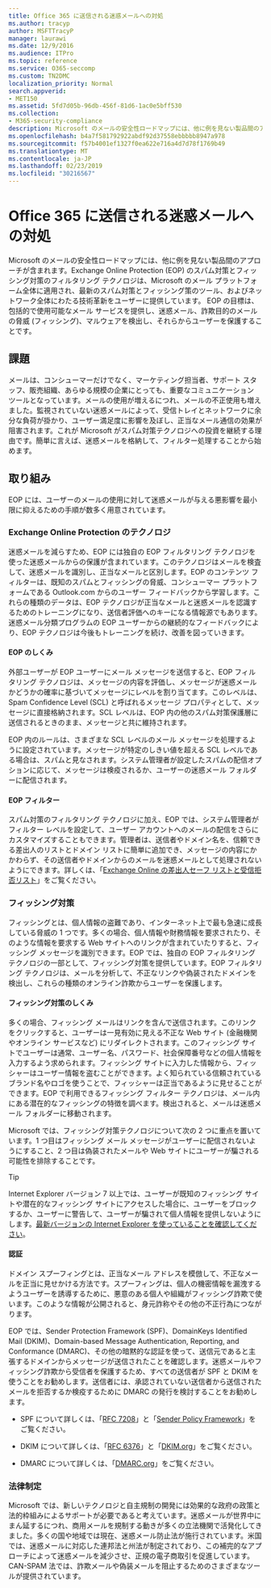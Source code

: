 ```yaml
---
title: Office 365 に送信される迷惑メールへの対処
ms.author: tracyp
author: MSFTTracyP
manager: laurawi
ms.date: 12/9/2016
ms.audience: ITPro
ms.topic: reference
ms.service: O365-seccomp
ms.custom: TN2DMC
localization_priority: Normal
search.appverid:
- MET150
ms.assetid: 5fd7d05b-96db-456f-81d6-1ac0e5bff530
ms.collection:
- M365-security-compliance
description: Microsoft のメールの安全性ロードマップには、他に例を見ない製品間のアプローチが含まれます。Exchange Online Protection (EOP) のスパム対策とフィッシング対策のフィルタリング テクノロジは、Microsoft のメール プラットフォーム全体に適用され、最新のスパム対策とフィッシング策のツール、およびネットワーク全体にわたる技術革新をユーザーに提供しています。 EOP の目標は、包括的で使用可能なメール サービスを提供し、迷惑メール、詐欺目的のメールの脅威 (フィッシング)、マルウェアを検出し、それらからユーザーを保護することです。
ms.openlocfilehash: b4a7f581792922abdf92d37558ebbbbb8947a978
ms.sourcegitcommit: f57b4001ef1327f0ea622e716a4d7d78f1769b49
ms.translationtype: MT
ms.contentlocale: ja-JP
ms.lasthandoff: 02/23/2019
ms.locfileid: "30216567"
---
```

# <a name="fighting-junk-email-sent-to-office-365"></a>Office 365 に送信される迷惑メールへの対処

Microsoft のメールの安全性ロードマップには、他に例を見ない製品間のアプローチが含まれます。Exchange Online Protection (EOP) のスパム対策とフィッシング対策のフィルタリング テクノロジは、Microsoft のメール プラットフォーム全体に適用され、最新のスパム対策とフィッシング策のツール、およびネットワーク全体にわたる技術革新をユーザーに提供しています。 EOP の目標は、包括的で使用可能なメール サービスを提供し、迷惑メール、詐欺目的のメールの脅威 (フィッシング)、マルウェアを検出し、それらからユーザーを保護することです。
  
## <a name="the-challenge"></a>課題

メールは、コンシューマーだけでなく、マーケティング担当者、サポート スタッフ、販売組織、あらゆる規模の企業にとっても、重要なコミュニケーション ツールとなっています。メールの使用が増えるにつれ、メールの不正使用も増えました。監視されていない迷惑メールによって、受信トレイとネットワークに余分な負荷が掛かり、ユーザー満足度に影響を及ぼし、正当なメール通信の効果が阻害されます。これが Microsoft がスパム対策テクノロジへの投資を継続する理由です。簡単に言えば、迷惑メールを格納して、フィルター処理することから始めます。  
  
## <a name="our-efforts"></a>取り組み

EOP には、ユーザーのメールの使用に対して迷惑メールが与える悪影響を最小限に抑えるための手順が数多く用意されています。
  
### <a name="exchange-online-protection-technology"></a>Exchange Online Protection のテクノロジ

迷惑メールを減らすため、EOP には独自の EOP フィルタリング テクノロジを使った迷惑メールからの保護が含まれています。このテクノロジはメールを検査して、迷惑メールを識別し、正当なメールと区別します。EOP のコンテンツ フィルターは、既知のスパムとフィッシングの脅威、コンシューマー プラットフォームである Outlook.com からのユーザー フィードバックから学習します。これらの種類のデータは、EOP テクノロジが正当なメールと迷惑メールを認識するためのトレーニングになり、送信者評価へのキーになる情報源でもあります。迷惑メール分類プログラムの EOP ユーザーからの継続的なフィードバックにより、EOP テクノロジは今後もトレーニングを続け、改善を図っていきます。
  
#### <a name="how-does-eop-work"></a>EOP のしくみ

外部ユーザーが EOP ユーザーにメール メッセージを送信すると、EOP フィルタリング テクノロジは、メッセージの内容を評価し、メッセージが迷惑メールかどうかの確率に基づいてメッセージにレベルを割り当てます。このレベルは、Spam Confidence Level (SCL) と呼ばれるメッセージ プロパティとして、メッセージに直接格納されます。SCL レベルは、EOP 内の他のスパム対策保護層に送信されるときのまま、メッセージと共に維持されます。 
  
EOP 内のルールは、さまざまな SCL レベルのメール メッセージを処理するように設定されています。メッセージが特定のしきい値を超える SCL レベルである場合は、スパムと見なされます。システム管理者が設定したスパムの配信オプションに応じて、メッセージは検疫されるか、ユーザーの迷惑メール フォルダーに配信されます。
  
#### <a name="eop-filters"></a>EOP フィルター

スパム対策のフィルタリング テクノロジに加え、EOP では、システム管理者がフィルター レベルを設定して、ユーザー アカウントへのメールの配信をさらにカスタマイズすることもできます。管理者は、送信者やドメイン名を、信頼できる差出人のリストとドメイン リストに簡単に追加でき、メッセージの内容にかかわらず、その送信者やドメインからのメールを迷惑メールとして処理されないようにできます。詳しくは、「[Exchange Online の差出人セーフ リストと受信拒否リスト](safe-sender-and-blocked-sender-lists-faq.md)」をご覧ください。
  
### <a name="phishing-protection"></a>フィッシング対策

フィッシングとは、個人情報の盗難であり、インターネット上で最も急速に成長している脅威の 1 つです。多くの場合、個人情報や財務情報を要求されたり、そのような情報を要求する Web サイトへのリンクが含まれていたりすると、フィッシング メッセージを識別できます。EOP では、独自の EOP フィルタリング テクノロジの一部として、フィッシング対策を提供しています。EOP フィルタリング テクノロジは、メールを分析して、不正なリンクや偽装されたドメインを検出し、これらの種類のオンライン詐欺からユーザーを保護します。
  
#### <a name="how-does-phishing-protection-work"></a>フィッシング対策のしくみ

多くの場合、フィッシング メールはリンクを含んで送信されます。このリンクをクリックすると、ユーザーは一見有効に見える不正な Web サイト (金融機関やオンライン サービスなど) にリダイレクトされます。このフィッシング サイトでユーザーは通常、ユーザー名、パスワード、社会保障番号などの個人情報を入力するよう求められます。フィッシング サイトに入力した情報から、フィッシャーはユーザー情報を盗むことができます。よく知られている信頼されているブランド名やロゴを使うことで、フィッシャーは正当であるように見せることができます。EOP で利用できるフィッシング フィルター テクノロジは、メール内にある潜在的なフィッシングの特徴を調べます。検出されると、メールは迷惑メール フォルダーに移動されます。
  
Microsoft では、フィッシング対策テクノロジについて次の 2 つに重点を置いています。1 つ目はフィッシング メール メッセージがユーザーに配信されないようにすること、2 つ目は偽装されたメールや Web サイトにユーザーが騙される可能性を排除することです。 
  
> [!TIP]
> Internet Explorer バージョン 7 以上では、ユーザーが既知のフィッシング サイトや潜在的なフィッシング サイトにアクセスした場合に、ユーザーをブロックするか、ユーザーに警告して、ユーザーが騙されて個人情報を提供しないようにします。[最新バージョンの Internet Explorer を使っていることを確認してください](https://www.microsoft.com/windows/ie/default.mspx)。 
  
#### <a name="authentication"></a>認証

ドメイン スプーフィングとは、正当なメール アドレスを模倣して、不正なメールを正当に見せかける方法です。スプーフィングは、個人の機密情報を漏洩するようユーザーを誘導するために、悪意のある個人や組織がフィッシング詐欺で使います。このような情報が公開されると、身元詐称やその他の不正行為につながります。
  
EOP では、Sender Protection Framework (SPF)、DomainKeys Identified Mail (DKIM)、Domain-based Message Authentication, Reporting, and Conformance (DMARC)、その他の暗黙的な認証を使って、送信元であると主張するドメインからメッセージが送信されたことを確認します。迷惑メールやフィッシング詐欺から受信者を保護するため、すべての送信者が SPF と DKIM を使うことをお勧めします。送信者には、承認されていない送信者から送信されたメールを拒否するか検疫するために DMARC の発行を検討することをお勧めします。
  
- SPF について詳しくは、「[RFC 7208](https://tools.ietf.org/html/rfc7208)」と「[Sender Policy Framework](http://www.openspf.org/)」をご覧ください。
    
- DKIM について詳しくは、「[RFC 6376](https://tools.ietf.org/html/rfc6376)」と「[DKIM.org](http://dkim.org/)」をご覧ください。
    
- DMARC について詳しくは、「[DMARC.org](https://dmarc.org/)」をご覧ください。
    
### <a name="legislation"></a>法律制定

Microsoft では、新しいテクノロジと自主規制の開発には効果的な政府の政策と法的枠組みによるサポートが必要であると考えています。迷惑メールが世界中にまん延するにつれ、商用メールを規制する動きが多くの立法機関で活発化してきました。多くの国や地域では現在、迷惑メール防止法が施行されています。米国では、迷惑メールに対応した連邦法と州法が制定されており、この補完的なアプローチによって迷惑メールを減少させ、正規の電子商取引を促進しています。CAN-SPAM 法では、詐欺メールや偽装メールを阻止するためのさまざまなツールが提供されています。
  

